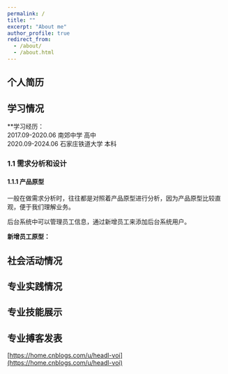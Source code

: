 ```yaml
---
permalink: /
title: ""
excerpt: "About me"
author_profile: true
redirect_from: 
  - /about/
  - /about.html
---
```


## 个人简历






## 学习情况
**学习经历：  
2017.09-2020.06      南郊中学           高中  
2020.09-2024.06      石家庄铁道大学      本科

### 1.1 需求分析和设计

#### 1.1.1 产品原型

一般在做需求分析时，往往都是对照着产品原型进行分析，因为产品原型比较直观，便于我们理解业务。

后台系统中可以管理员工信息，通过新增员工来添加后台系统用户。

**新增员工原型：**

## 社会活动情况

## 专业实践情况

## 专业技能展示

## 专业搏客发表
[https://home.cnblogs.com/u/headl-voi](https://home.cnblogs.com/u/headl-voi)

